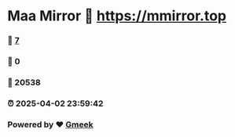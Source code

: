 # Maa Mirror :link: https://mmirror.top 
### :page_facing_up: [7](https://mmirror.top/tag.html) 
### :speech_balloon: 0 
### :hibiscus: 20538 
### :alarm_clock: 2025-04-02 23:59:42 
### Powered by :heart: [Gmeek](https://github.com/Meekdai/Gmeek)
